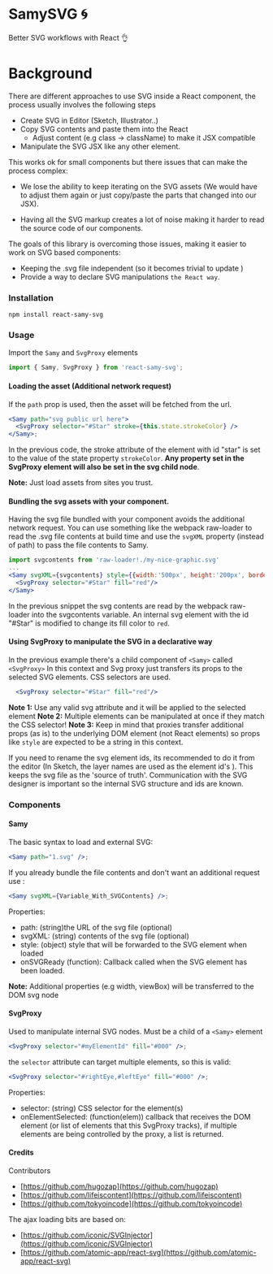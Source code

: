 
# SamySVG :cyclone:

Better SVG workflows with React :ok_hand:

# Background

There are different approaches to use SVG inside a React component, the process usually involves the following steps

- Create SVG in Editor (Sketch, Illustrator..)
- Copy SVG contents and paste them into the React
  - Adjust content (e.g class -> className) to make it JSX compatible
- Manipulate the SVG JSX like any other element.

This works ok for small components but there issues that can make the process complex:

- We lose the ability to keep iterating on the SVG assets (We would have to adjust them again or just copy/paste the parts that changed into our JSX).

- Having all the SVG markup creates a lot of noise making it harder to read the source code of our components.

The goals of this library is overcoming those issues, making it easier to work on SVG based components:

- Keeping the .svg file independent (so it becomes trivial to update )
- Provide a way to declare SVG manipulations `the React way`. 


### Installation

```
npm install react-samy-svg

```

### Usage

Import the `Samy` and `SvgProxy` elements

```js
import { Samy, SvgProxy } from 'react-samy-svg';
```

#### Loading the asset (Additional network request)

If the `path` prop is used, then the asset will be fetched from the url. 


```jsx
<Samy path="svg public url here">
  <SvgProxy selector="#Star" stroke={this.state.strokeColor} />
</Samy>;

```

In the previous code, the stroke attribute of the element with id "star" is set
to the value of the state property `strokeColor`. **Any property set in the
SvgProxy element will also be set in the svg child node**.

**Note:** Just load assets from sites you trust.

#### Bundling the svg assets with your component.

Having the svg file bundled with your component avoids the additional network request.
You can use something like the webpack raw-loader to read the .svg file contents at build time and use the `svgXML` property (instead of path) to pass the file contents to Samy.

```jsx
import svgcontents from 'raw-loader!./my-nice-graphic.svg'
...
<Samy svgXML={svgcontents} style={{width:'500px', height:'200px', border:'solid 1px'}}>
  <SvgProxy selector="#Star" fill="red"/>
</Samy>
```

In the previous snippet the svg contents are read by the webpack raw-loader into the
svgcontents variable. An internal svg element with the id "#Star" is modified to change its fill color to `red`.

#### Using SvgProxy to manipulate the SVG in a declarative way

In the previous example there's a child component of `<Samy>` called `<SvgProxy>`
In this context and Svg proxy just transfers its props to the selected SVG elements. CSS selectors are used. 

```jsx
  <SvgProxy selector="#Star" fill="red"/>
```

**Note 1:** Use any valid svg attribute and it will be applied to the selected element
**Note 2:** Multiple elements can be manipulated at once if they match the CSS selector!
**Note 3:** Keep in mind that proxies transfer additional props (as is) to the underlying DOM element (not React elements) so props like `style` are expected to be a string in this context.

If you need to rename the svg element ids, its recommended to do it from the editor (In Sketch, the layer names are used as the element id's ). This keeps the svg file as the 'source of truth'. Communication with the SVG designer is important so the internal SVG structure and ids are known. 


### Components

#### Samy

The basic syntax to load and external SVG:

```jsx
<Samy path="1.svg" />;
```

If you already bundle the file contents and don't want an additional request use :

```jsx
<Samy svgXML={Variable_With_SVGContents} />;

```

Properties:

* path: (string)the URL of the svg file (optional)
* svgXML: (string) contents of the svg file (optional)
* style: (object) style that will be forwarded to the SVG element when loaded
* onSVGReady (function): Callback called when the SVG element has been loaded.

**Note:** Additional properties (e.g width, viewBox) will be transferred to the DOM svg node

#### SvgProxy

Used to manipulate internal SVG nodes. Must be a child of a `<Samy>` element

```jsx
<SvgProxy selector="#myElementId" fill="#000" />;
```

the `selector` attribute can target multiple elements, so this is valid:

```jsx
<SvgProxy selector="#rightEye,#leftEye" fill="#000" />;
```

Properties:

* selector: (string) CSS selector for the element(s)
* onElementSelected: (function(elem)) callback that receives the DOM element (or list of
  elements that this SvgProxy tracks), if multiple elements are being controlled by the proxy, a list is returned.


#### Credits

Contributors

 - [https://github.com/hugozap](https://github.com/hugozap)
 - [https://github.com/lifeiscontent](https://github.com/lifeiscontent)
 - [https://github.com/tokyoincode](https://github.com/tokyoincode)


The ajax loading bits are based on:

- [https://github.com/iconic/SVGInjector](https://github.com/iconic/SVGInjector)
- [https://github.com/atomic-app/react-svg](https://github.com/atomic-app/react-svg)